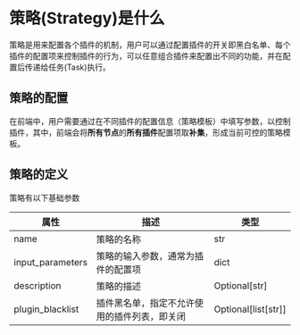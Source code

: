 # 策略(Strategy)是什么

策略是用来配置各个插件的机制，用户可以通过配置插件的开关即黑白名单、每个插件的配置项来控制插件的行为，可以任意组合插件来配置出不同的功能，并在配置后传递给任务(Task)执行。

## 策略的配置

在前端中，用户需要通过在不同插件的配置信息（策略模板）中填写参数，以控制插件，其中，前端会将**所有节点**的**所有插件**配置项取**补集**，形成当前可控的策略模板。

## 策略的定义

策略有以下基础参数


| 属性 | 描述 | 类型|
|---|---|---|
|name | 策略的名称 | str |
|input_parameters | 策略的输入参数，通常为插件的配置项 | dict |
|description | 策略的描述 | Optional[str] |
|plugin_blacklist | 插件黑名单，指定不允许使用的插件列表，即关闭 | Optional[list[str]] |